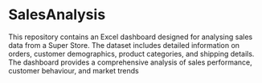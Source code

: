 # SalesAnalysis
This repository contains an Excel dashboard designed for analysing sales data from a Super Store. The dataset includes detailed information on orders, customer demographics, product categories, and shipping details. The dashboard provides a comprehensive analysis of sales performance, customer behaviour, and market trends

